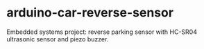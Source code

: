 # arduino-car-reverse-sensor
Embedded systems project: reverse parking sensor with HC-SR04 ultrasonic sensor and piezo buzzer.
